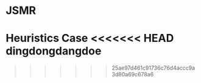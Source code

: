 # JSMR
Heuristics Case
<<<<<<< HEAD
dingdongdangdoe
=======
>>>>>>> 25ae97d461c91736c76d4accc9a3d80a69c678a6
